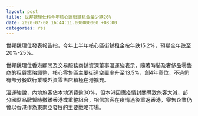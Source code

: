 ```yaml
---
layout: post
title: 世邦魏理仕料今年核心區街舖租金最少跌20%
date: 2020-07-08 16:44:11.000000000 +08:00
categories: rss
---
```


世邦魏理仕發表報告指，今年上半年核心區街舖租金按年跌15.2%，預期全年跌至20%-25%。

世邦魏理仕香港顧問及交易服務商舖資深董事溫運強表示，隨著時裝及奢侈品零售商的租賃策略調整，核心零售區主要街道空置率升至13.5%，創4年高位，不過仍有部分餐飲行業或外資零售店積極在港擴充。

溫運強說，內地旅客佔本地消費逾30%，但本港因應疫情封關導致旅客大減，部分國際品牌暫時撤離香港或重整組合，相信旅客在疫情過後重返香港，零售企業仍會以香港作為東南亞發展的主要戰略市場。
